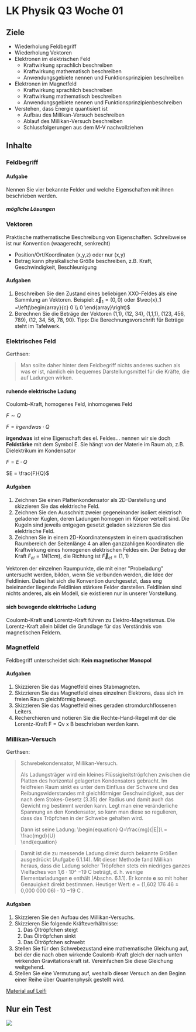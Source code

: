 LK Physik Q3 Woche 01
==============================

## Ziele

* Wiederholung Feldbegriff
* Wiederholung Vektoren
* Elektronen im elektrischen Feld
  * Kraftwirkung sprachlich beschreiben
  * Kraftwirkung mathematisch beschreiben
  * Anwendungsgebiete nennen und  Funktionsprinzipien beschreiben
* Elektronen im Magnetfeld
  * Kraftwirkung sprachlich beschreiben
  * Kraftwirkung mathematisch beschreiben
  * Anwendungsgebiete nennen und  Funktionsprinzipienbeschreiben
* Verstehen, dass Energie quantisiert ist
  * Aufbau des Millikan-Versuch beschreiben
  * Ablauf des Millikan-Versuch beschreiben
  * Schlussfolgerungen aus dem M-V nachvollziehen

## Inhalte
### Feldbegriff

#### Aufgabe
Nennen Sie vier bekannte Felder und welche Eigenschaften mit ihnen beschrieben werden.

##### mögliche Lösungen

<!--
* Kornfelder: Abgegrenzte Bereiche
* Schlachtfelder: Freund / Feind
* Spielfelder: Position der Spieler/Figuren
* Kraftfelder: Kraftwirkung Betrag und Richtung
-->

### Vektoren
Praktische mathematische Beschreibung von Eigenschaften. Schreibweise ist nur Konvention (waagerecht, senkrecht)

* Position/Ort/Koordinaten (x,y,z) oder nur (x,y)
* Betrag kann physikalische Größe beschreiben, z.B. Kraft, Geschwindigkeit, Beschleunigung

#### Aufgaben

1. Beschreiben Sie den Zustand eines beliebigen XXO-Feldes als eine Sammlung an Vektoren. Beispiel: $\vec{x}_1 = (0,0)$ oder $\vec{x}_1 =\left(\begin{array}{c} 0 \\ 0 \end{array}\right)$
2. Berechnen Sie die Beträge der Vektoren (1,1), (12, 34), (1,1,1), (123, 456, 789), (12, 34, 56, 78, 90). Tipp: Die Berechnungsvorschrift für Beträge steht im Tafelwerk.

### Elektrisches Feld

Gerthsen:

> Man sollte daher hinter dem Feldbegriff nichts anderes suchen als was er ist,
> nämlich ein bequemes Darstellungsmittel für die Kräfte, die auf Ladungen
> wirken.

#### ruhende elektrische Ladung

Coulomb-Kraft, homogenes Feld, inhomogenes Feld

$F \sim Q$

$F = irgendwas \cdot Q$

**irgendwas** ist eine Eigenschaft des el. Feldes... nennen wir sie doch **Feldstärke** mit dem Symbol E. Sie hängt von der Materie im Raum ab, z.B. Dielektrikum im Kondensator

$F = E \cdot Q$

$E = \frac{F}{Q}$

#### Aufgaben

1. Zeichnen Sie einen Plattenkondensator als 2D-Darstellung und skizzieren Sie das elektrische Feld.
2. Zeichnen Sie den Ausschnitt zweier gegeneinander isoliert elektrisch geladener Kuglen, deren Ladungen homogen im Körper verteilt sind. Die Kugeln sind jeweils entgegen gesetzt geladen skizzieren Sie das elektrische Feld.
3. Zeichnen Sie in einem 2D-Koordinatensystem in einem quadratischen Raumbereich der Seitenlänge 4 an allen ganzzahligen Koordinaten die Kraftwirkung eines homogenen elektrischen Feldes ein. Der Betrag der Kraft $F_{el} = 1N (1cm)$, die Richtung ist $\vec{F}_{el} = (1,1)$

Vektoren der einzelnen Raumpunkte, die mit einer "Probeladung" untersucht werden, bilden, wenn Sie verbunden werden, die Idee der Feldlinien. Dabei hat sich die Konvention durchgesetzt, dass eng beieinander liegende Feldlinien stärkere Felder darstellen. Feldlinien sind nichts anderes, als ein Modell, sie existieren nur in unserer Vorstellung.

#### sich bewegende elektrische Ladung

Coulomb-Kraft **und** Lorentz-Kraft führen zu Elektro-Magnetismus. Die Lorentz-Kraft allein bildet die Grundlage für das Verständnis von magnetischen Feldern.

### Magnetfeld

Feldbegriff unterscheidet sich: **Kein magnetischer Monopol**

#### Aufgaben 

1. Skizzieren Sie das Magnetfeld eines Stabmagneten.
2. Skizzieren Sie das Magnetfeld eines einzelnen Elektrons, dass sich im freien Raum gleichförmig bewegt.
3. Skizzieren Sie das Magnetfeld eines geraden stromdurchflossenen Leiters.
4. Recherchieren und notieren Sie die Rechte-Hand-Regel mit der die Lorentz-Kraft F = Qv x B beschrieben werden kann.


### Millikan-Versuch

Gerthsen:

> Schwebekondensator, Millikan-Versuch. 
>
> Als Ladungsträger wird ein kleines Flüssigkeitströpfchen zwischen die Platten des horizontal gelagerten Kondensators gebracht. Im feldfreien Raum sinkt es unter dem Einfluss der Schwere und des Reibungswiderstandes mit gleichförmiger Geschwindigkeit, aus der nach dem Stokes-Gesetz (3.35) der Radius und damit auch das Gewicht mg bestimmt werden kann. Legt man eine veränderliche Spannung an den Kondensator, so kann man diese so regulieren, dass das Tröpfchen in der Schwebe gehalten wird. 
>
> Dann ist seine Ladung: 
\begin{equation}
  Q=\frac{mg}{|E|}\ = \frac{mgd}{U}\
\end{equation}

>
> Damit ist die zu messende Ladung direkt durch bekannte Größen ausgedrückt
> (Aufgabe 6.1.14).
> Mit dieser Methode fand Millikan heraus, dass die Ladung solcher Tröpfchen stets
> ein niedriges ganzes Vielfaches von 1,6 · 10^ −19 C beträgt, d. h. wenige Elementarladungen **e** enthält (Abschn. 6.1.1). Er konnte **e** so mit hoher Genauigkeit direkt bestimmen. Heutiger Wert: e = (1,602 176 46 ± 0,000 000 06) · 10 −19 C .

#### Aufgaben

1. Skizzieren Sie den Aufbau des Millikan-Versuchs.
2. Skizzieren Sie folgende Kräfteverhältnisse:
     1. Das Öltröpfchen steigt
     2. Das Öltröpfchen sinkt
     3. Das Öltröpfchen schwebt
3. Stellen Sie für den Schwebezustand eine mathematische Gleichung auf, bei der die nach oben wirkende Coulomb-Kraft gleich der nach unten wirkenden Gravitationskraft ist. Vereinfachen Sie diese Gleichung weitgehend.
4. Stellen Sie eine Vermutung auf, weshalb dieser Versuch an den Beginn einer Reihe über Quantenphysik gestellt wird.

[Material auf Leifi](https://www.leifiphysik.de/elektrizitaetslehre/ladungen-elektrisches-feld/versuche/millikan-versuch-schwebe-fall-methode-simulation)



## Nur ein Test

<img src='https://g.gravizo.com/svg?
 digraph G {
   main -> parse -> execute;
   main -> init;
   main -> cleanup;
   execute -> make_string;
   execute -> printf
   init -> make_string;
   main -> printf;
   execute -> compare;
 }
'/>